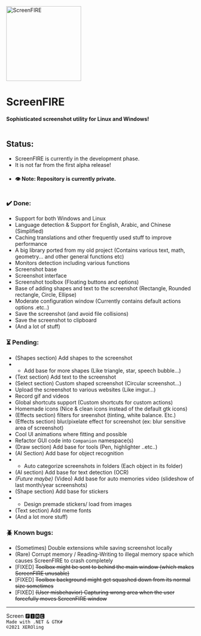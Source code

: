 <img src="https://i.imgur.com/P5GFZ1R.png" alt="ScreenFIRE" height="200" />

# ScreenFIRE
#### Sophisticated screenshot utility for Linux and Windows! <br/><br/>

## Status:
 - ScreenFIRE is currently in the development phase.
 - It is not far from the first alpha release!
 - #### 👁️ Note: Repository is currently private. <br/><br/>

### ✔️ Done:
 - Support for both Windows and Linux
 - Language detection & Support for English, Arabic, and Chinese (Simplified)
 - Caching translations and other frequently used stuff to improve performance 
 - A big library ported from my old project (Contains various text, math, geometry... and other general functions etc)
 - Monitors detection including various functions
 - Screenshot base
 - Screenshot interface
 - Screenshot toolbox (Floating buttons and options)
 - Base of adding shapes and text to the screenshot (Rectangle, Rounded rectangle, Circle, Ellipse)
 - Moderate configuration window (Currently contains default actions options .etc..)
 - Save the screenshot (and avoid file collisions)
 - Save the screenshot to clipboard
 - (And a lot of stuff)

### ⏳ Pending:
 - (Shapes section) Add shapes to the screenshot
 - - Add base for more shapes (Like triangle, star, speech bubble...)
 - (Text section) Add text to the screenshot
 - (Select section) Custom shaped screenshot (Circular screenshot...)
 - Upload the screenshot to various websites (Like imgur...)
 - Record gif and videos
 - Global shortcuts support (Custom shortcuts for custom actions)
 - Homemade icons (Nice & clean icons instead of the default gtk icons)
 - (Effects section) filters for sreenshot (tinting, white balance. Etc.)
 - (Effects section) blur/pixelate effect for screenshot (ex: blur sensitive area of screenshot)
 - Cool UI animations where fitting and possible
 - Refactor GUI code into `Companion` namespace(s)
 - (Draw section) Add base for tools (Pen, highlighter ..etc..)
 - (AI Section) Add base for object recognition
 - - Auto categorize screenshots in folders (Each object in its folder)
 - (AI section) Add base for text detection (OCR)
 - _(Future maybe)_ (Video) Add base for auto memories video (slideshow of last month/year screenshots)
 - (Shape section) Add base for stickers
 - - Design premade stickers/ load from images
 - (Text section) Add meme fonts
 - (And a lot more stuff)

### 🪲 Known bugs:
 - (Sometimes) Double extensions while saving screenshot locally
 - (Rare) Corrupt memory / Reading-Writing to illegal memory space which causes ScreenFIRE to crash completely
 - [FIXED] ~~Toolbox might be sent to behind the main window (which makes ScreenFIRE unusable)~~
 - [FIXED] ~~Toolbox background might get squashed down from its normal size sometimes~~
 - [FIXED] ~~(User misbehavior) Capturing wrong area when the user forcefully moves ScreenFIRE window~~


----

Screen 🅵🅸🆁🅴 <br/>
`Made with .NET & GTK#` <br/>
`©️2021 XEROling`
